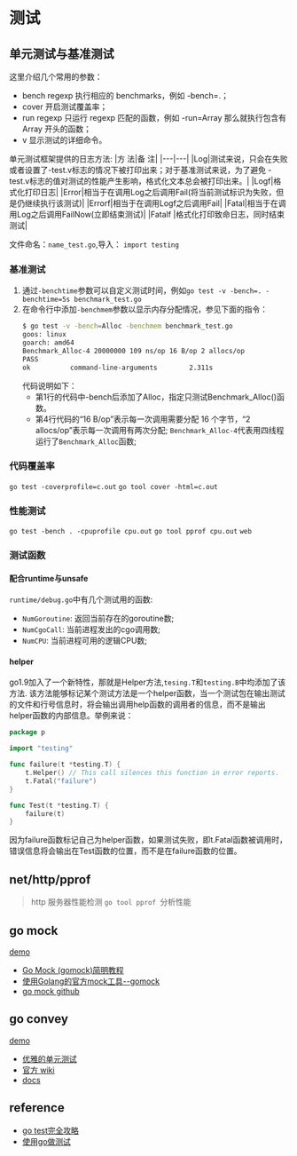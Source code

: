 # 测试
## 单元测试与基准测试
这里介绍几个常用的参数：
- bench regexp 执行相应的 benchmarks，例如 -bench=.；
- cover 开启测试覆盖率；
- run regexp 只运行 regexp 匹配的函数，例如 -run=Array 那么就执行包含有 Array 开头的函数；
- v 显示测试的详细命令。

单元测试框架提供的日志方法: 
|方  法|备  注|
|---|---|
|Log|测试来说，只会在失败或者设置了-test.v标志的情况下被打印出来；对于基准测试来说，为了避免 -test.v标志的值对测试的性能产生影响，格式化文本总会被打印出来。|
|Logf|格式化打印日志|
|Error|相当于在调用Log之后调用Fail(将当前测试标识为失败，但是仍继续执行该测试)|
|Errorf|相当于在调用Logf之后调用Fail|
|Fatal|相当于在调用Log之后调用FailNow(立即结束测试)|
|Fatalf	|格式化打印致命日志，同时结束测试|

文件命名：`name_test.go`,导入： `import testing`

### 基准测试
1. 通过`-benchtime`参数可以自定义测试时间，例如`go test -v -bench=. -benchtime=5s benchmark_test.go`
2. 在命令行中添加`-benchmem`参数以显示内存分配情况，参见下面的指令：
    ```bash
    $ go test -v -bench=Alloc -benchmem benchmark_test.go
    goos: linux
    goarch: amd64
    Benchmark_Alloc-4 20000000 109 ns/op 16 B/op 2 allocs/op
    PASS
    ok          command-line-arguments        2.311s
    ```
    代码说明如下：
    - 第1行的代码中-bench后添加了Alloc，指定只测试Benchmark_Alloc()函数。
    - 第4行代码的“16 B/op”表示每一次调用需要分配 16 个字节，“2 allocs/op”表示每一次调用有两次分配; `Benchmark_Alloc-4`代表用四线程运行了`Benchmark_Alloc`函数;

### 代码覆盖率
`go test -coverprofile=c.out`
`go tool cover -html=c.out`

### 性能测试
`go test -bench . -cpuprofile cpu.out`
`go tool pprof cpu.out`
`web`

### 测试函数
#### 配合runtime与unsafe
`runtime/debug.go`中有几个测试用的函数:
- `NumGoroutine`: 返回当前存在的goroutine数;
- `NumCgoCall`: 当前进程发出的cgo调用数;
- `NumCPU`: 当前进程可用的逻辑CPU数;


#### helper
go1.9加入了一个新特性，那就是Helper方法,`tesing.T`和`testing.B`中均添加了该方法. 该方法能够标记某个测试方法是一个helper函数，当一个测试包在输出测试的文件和行号信息时，将会输出调用help函数的调用者的信息，而不是输出helper函数的内部信息。举例来说：
```go
package p

import "testing"

func failure(t *testing.T) {
    t.Helper() // This call silences this function in error reports.
    t.Fatal("failure")
}

func Test(t *testing.T) {
    failure(t)
}
```
因为failure函数标记自己为helper函数，如果测试失败，即t.Fatal函数被调用时，错误信息将会输出在Test函数的位置，而不是在failure函数的位置。



## net/http/pprof 
> http 服务器性能检测
`go tool pprof `分析性能


## go mock
[demo](./gomock_demo/t1.go)

- [Go Mock (gomock)简明教程](https://geektutu.com/post/quick-gomock.html)
- [使用Golang的官方mock工具--gomock](https://www.jianshu.com/p/598a11bbdafb)
- [go mock github](https://github.com/golang/mock)

## go convey
[demo](./goconvey_demo/t3_test.go)

- [优雅的单元测试](https://studygolang.com/articles/1513)
- [官方 wiki](https://github.com/smartystreets/goconvey/wiki/Assertions)
- [docs](https://gowalker.org/github.com/smartystreets/goconvey)

## reference
- [go test完全攻略](http://c.biancheng.net/view/124.html)
- [使用go做测试](https://zhuanlan.zhihu.com/p/168539526)
